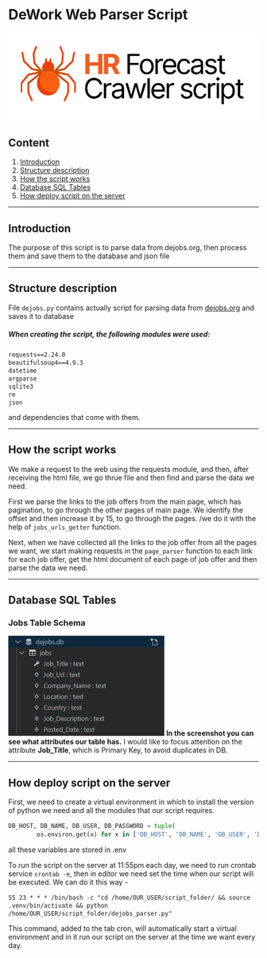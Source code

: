 # DeWork Web Parser Script

![logo.png](logo.png)

## Content
1. [Introduction](#intro)
2. [Structure description](#structdesc)
3. [How the script works](#howworks)
4. [Database SQL Tables](#DB)
5. [How deploy script on the server](#deploy)


---

## <a id='intro'>Introduction</a>
The purpose of this script is to parse data from dejobs.org, then process them and save them to the database and json file
___
## <a id='structdesc'>Structure description</a>

File ```dejobs.py``` сontains actually script for parsing data from [dejobs.org](https://dejobs.org/jobs/) and saves it to database



##### When creating the script, the following modules were used:
```
requests==2.24.0
beautifulsoup4==4.9.3
datetime
argparse
sqlite3
re
json
```
and dependencies that come with them.
___

## <a id='howworks'>How the script works</a>
We make a request to the web using the requests module, and then, after receiving the html file, we go thrue file and then find and parse the data we need.

First we parse the links to the job offers from the main page, which has pagination, to go through the other pages of main page. We identify the offset and then increase it by 15, to go through the pages. /we do it with the help of ```jobs_urls_getter``` function.

Next, when we have collected all the links to the job offer from all the pages we want, we start making requests in the ```page_parser``` function to each link for each job offer, get the html document of each page of job offer and then parse the data we need.
___


## <a id='DB'>Database SQL Tables</a>
### Jobs Table Schema
![table_schema.jpg](table_schema.jpg)
**In the screenshot you can see what attributes our table has.**
I would like to focus attention on the attribute **Job_Title**, which is Primary Key, to avoid duplicates in DB.
___

## <a id='deploy'>How deploy script on the server</a>
First, we need to create a virtual environment in which to install the version of python we need and all the modules that our script requires.

```python
DB_HOST, DB_NAME, DB_USER, DB_PASSWORD = tuple(
        os.environ.get(x) for x in ['DB_HOST', 'DB_NAME', 'DB_USER', 'DB_PASSWORD'])
```
all these variables are stored in .env

To run the script on the server at 11:55pm each day, we need to run crontab service ```crontab -e```, then in editor we need set the time when our script will be executed.
We can do it this way -
```
55 23 * * * /bin/bash -c "cd /home/OUR_USER/script_folder/ && source .venv/bin/activate && python /home/OUR_USER/script_folder/dejobs_parser.py"
```
This command, added to the tab cron, will automatically start a virtual environment and in it run our script on the server at the time we want every day.



